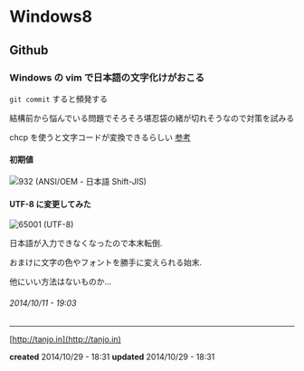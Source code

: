 # Windows8

## Github

### Windows の vim で日本語の文字化けがおこる

`git commit` すると頻発する

結構前から悩んでいる問題でそろそろ堪忍袋の緒が切れそうなので対策を試みる

chcp を使うと文字コードが変換できるらしい [参考](http://typea.info/tips/wiki.cgi?page=Windows+%A5%B3%A5%DE%A5%F3%A5%C9%A5%E9%A5%A4%A5%F3+%CA%B8%BB%FA%A5%B3%A1%BC%A5%C9%A4%F2UTF-8%A4%CB%CA%D1%B9%B9)

#### 初期値

![932 (ANSI/OEM - 日本語 Shift-JIS)](http://gyazo.com/b93a9c8be233b6c25e9e5955b84ba52e.png)

#### UTF-8 に変更してみた

![65001 (UTF-8)](http://gyazo.com/e8593d375c0053f457e2481aa76988f6.png)

日本語が入力できなくなったので本末転倒.

おまけに文字の色やフォントを勝手に変えられる始末.

他にいい方法はないものか...

###### *2014/10/11 - 19:03*

---

[http://tanjo.in](http://tanjo.in)

**created** 2014/10/29 - 18:31
**updated** 2014/10/29 - 18:31
